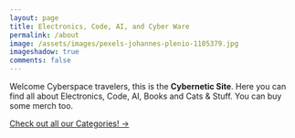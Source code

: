 ```yaml
---
layout: page
title: Electronics, Code, AI, and Cyber Ware
permalink: /about
image: /assets/images/pexels-johannes-plenio-1105379.jpg
imageshadow: true
comments: false
---
```

Welcome Cyberspace travelers, this is the **Cybernetic Site**. Here you can find all about Electronics, Code, AI, Books and Cats & Stuff. You can buy some merch too.

<a target="_blank" href="https://cybernetic.site/categories" class="btn btn-dark"> Check out all our Categories! &rarr;</a>
